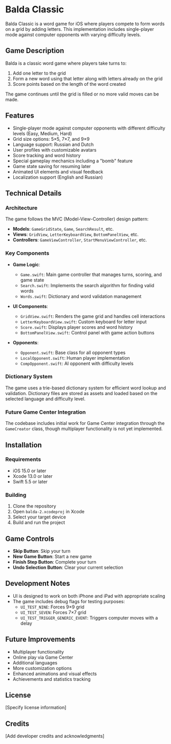 # Balda Classic

Balda Classic is a word game for iOS where players compete to form words on a grid by adding letters. This implementation includes single-player mode against computer opponents with varying difficulty levels.

## Game Description

Balda is a classic word game where players take turns to:
1. Add one letter to the grid
2. Form a new word using that letter along with letters already on the grid
3. Score points based on the length of the word created

The game continues until the grid is filled or no more valid moves can be made.

## Features

- Single-player mode against computer opponents with different difficulty levels (Easy, Medium, Hard)
- Grid size options: 5×5, 7×7, and 9×9
- Language support: Russian and Dutch
- User profiles with customizable avatars
- Score tracking and word history
- Special gameplay mechanics including a "bomb" feature
- Game state saving for resuming later
- Animated UI elements and visual feedback
- Localization support (English and Russian)

## Technical Details

### Architecture

The game follows the MVC (Model-View-Controller) design pattern:

- **Models**: `GameGridState`, `Game`, `SearchResult`, etc.
- **Views**: `GridView`, `LetterKeyboardView`, `BottomPanelView`, etc.
- **Controllers**: `GameViewController`, `StartMenuViewController`, etc.

### Key Components

- **Game Logic**: 
  - `Game.swift`: Main game controller that manages turns, scoring, and game state
  - `Search.swift`: Implements the search algorithm for finding valid words
  - `Words.swift`: Dictionary and word validation management

- **UI Components**:
  - `GridView.swift`: Renders the game grid and handles cell interactions
  - `LetterKeyboardView.swift`: Custom keyboard for letter input
  - `Score.swift`: Displays player scores and word history
  - `BottomPanelView.swift`: Control panel with game action buttons

- **Opponents**:
  - `Opponent.swift`: Base class for all opponent types
  - `LocalOpponent.swift`: Human player implementation
  - `CompOpponent.swift`: AI opponent with difficulty levels

### Dictionary System

The game uses a trie-based dictionary system for efficient word lookup and validation. Dictionary files are stored as assets and loaded based on the selected language and difficulty level.

### Future Game Center Integration

The codebase includes initial work for Game Center integration through the `GameCreator` class, though multiplayer functionality is not yet implemented.

## Installation

### Requirements

- iOS 15.0 or later
- Xcode 13.0 or later
- Swift 5.5 or later

### Building

1. Clone the repository
2. Open `balda-2.xcodeproj` in Xcode
3. Select your target device
4. Build and run the project

## Game Controls

- **Skip Button**: Skip your turn
- **New Game Button**: Start a new game
- **Finish Step Button**: Complete your turn
- **Undo Selection Button**: Clear your current selection

## Development Notes

- UI is designed to work on both iPhone and iPad with appropriate scaling
- The game includes debug flags for testing purposes:
  - `UI_TEST_NINE`: Forces 9×9 grid
  - `UI_TEST_SEVEN`: Forces 7×7 grid
  - `UI_TEST_TRIGGER_GENERIC_EVENT`: Triggers computer moves with a delay

## Future Improvements

- Multiplayer functionality
- Online play via Game Center
- Additional languages
- More customization options
- Enhanced animations and visual effects
- Achievements and statistics tracking

## License

[Specify license information]

## Credits

[Add developer credits and acknowledgments]
